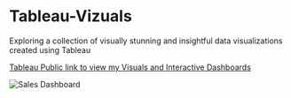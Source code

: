 # Tableau-Vizuals
Exploring a collection of visually stunning and insightful data visualizations created using Tableau

[Tableau Public link to view my Visuals and Interactive Dashboards](https://public.tableau.com/app/profile/matthew.ochepa/vizzes)


![Sales Dashboard](https://github.com/Jetsonn/Tableau-Vizuals/assets/108153539/a77f32d5-8be5-46c6-adc3-594ddb643f28)


